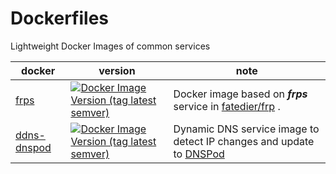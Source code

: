 # Dockerfiles

Lightweight Docker Images of common services

| docker                                                                   | version                                                                                                                                             | note                                                                                          |
| ------------------------------------------------------------------------ | --------------------------------------------------------------------------------------------------------------------------------------------------- | --------------------------------------------------------------------------------------------- |
| [frps](https://github.com/Neuz/Dockerfiles/tree/main/frps)               | [![Docker Image Version (tag latest semver)](https://img.shields.io/docker/v/neuzz/frps/latest)](https://hub.docker.com/r/neuzz/frps)               | Docker image based on ***frps*** service in [fatedier/frp](https://github.com/fatedier/frp) . |
| [ddns-dnspod](https://github.com/Neuz/Dockerfiles/tree/main/ddns-dnspod) | [![Docker Image Version (tag latest semver)](https://img.shields.io/docker/v/neuzz/ddns-dnspod/latest)](https://hub.docker.com/r/neuzz/ddns-dnspod) | Dynamic DNS service image to detect IP changes and update to [DNSPod](https://www.dnspod.cn/) |